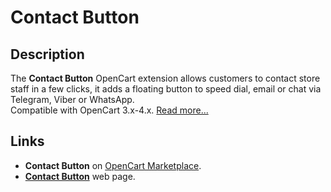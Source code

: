 # Contact Button

## Description
The **Contact Button** OpenCart extension allows customers to contact store staff in a few clicks, it adds a floating button to speed dial, email or chat via Telegram, Viber or WhatsApp.  
Compatible with OpenCart 3.x-4.x. [Read more...](./module/README.md)

## Links
* **Contact Button** on [OpenCart Marketplace](https://www.opencart.com/index.php?route=marketplace/extension/info&extension_id=43102).
* **[Contact Button](https://www.ocmod.space/contact-button)** web page.
